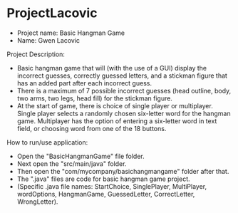 # ProjectLacovic
- Project name: Basic Hangman Game
- Name: Gwen Lacovic

Project Description:
  - Basic hangman game that will (with the use of a GUI) display the incorrect guesses, correctly guessed letters, and a stickman figure that has an added part after each incorrect guess.
  - There is a maximum of 7 possible incorrect guesses (head outline, body, two arms, two legs, head fill) for the stickman figure.
  - At the start of game, there is choice of single player or multiplayer. Single player selects a randomly chosen six-letter word for the hangman game. Multiplayer has the option of entering a six-letter word in text field, or choosing word from one of the 18 buttons. 

How to run/use application:
- Open the "BasicHangmanGame" file folder.
- Next open the "src/main/java" folder.
- Then open the "com/mycompany/basichangmangame" folder after that.
- The ".java" files are code for basic hangman game project.
- (Specific .java file names: StartChoice, SinglePlayer, MultiPlayer, wordOptions, HangmanGame, GuessedLetter, CorrectLetter, WrongLetter).

